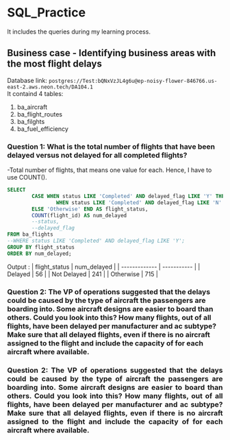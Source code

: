 # SQL_Practice
It includes the queries during my learning process.
## Business case - Identifying business areas with the most flight delays

Database link: ```postgres://Test:bQNxVzJL4g6u@ep-noisy-flower-846766.us-east-2.aws.neon.tech/DA104.1``` \
It containd 4 tables:
1. ba_aircraft
2. ba_flight_routes
3. ba_filghts
4. ba_fuel_efficiency

### Question 1: What is the total number of flights that have been delayed versus not delayed for all completed flights?
-Total number of flights, that means one value for each. Hence, I have to use COUNT().
~~~~sql
SELECT
        CASE WHEN status LIKE 'Completed' AND delayed_flag LIKE 'Y' THEN 'Delayed'
                WHEN status LIKE 'Completed' AND delayed_flag LIKE 'N' THEN 'Not Delayed'
        ELSE 'Otherwise' END AS flight_status,
        COUNT(flight_id) AS num_delayed
        --status,
        --delayed_flag
FROM ba_flights
--WHERE status LIKE 'Completed' AND delayed_flag LIKE 'Y';
GROUP BY flight_status
ORDER BY num_delayed;
~~~~
Output :
| flight_status | num_delayed |
| ------------- | ----------- |
| Delayed       | 56          |
| Not Delayed   | 241         |
| Otherwise     | 715         |


### Question 2: The VP of operations suggested that the delays could be caused by the type of aircraft the passengers are boarding into. Some aircraft designs are easier to board than others. Could you look into this? How many flights, out of all flights, have been delayed per manufacturer and ac subtype? Make sure that all delayed flights, even if there is no aircraft assigned to the flight and include the capacity of for each aircraft where available.

### <div style="text-align: justify"> Question 2: The VP of operations suggested that the delays could be caused by the type of aircraft the passengers are boarding into. Some aircraft designs are easier to board than others. Could you look into this? How many flights, out of all flights, have been delayed per manufacturer and ac subtype? Make sure that all delayed flights, even if there is no aircraft assigned to the flight and include the capacity of for each aircraft where available. </div>
